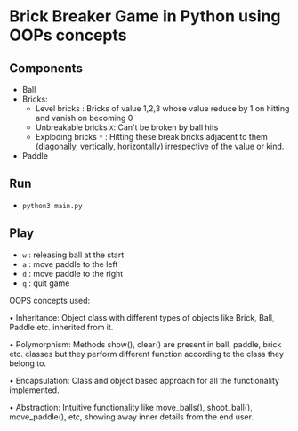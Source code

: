 # Brick Breaker Game in Python using OOPs concepts

## Components
- Ball
- Bricks:
    - Level bricks : Bricks of value 1,2,3 whose value reduce by 1 on hitting and vanish on becoming 0
    - Unbreakable bricks `X`: Can't be broken by ball hits
    - Exploding bricks `*` : Hitting these break bricks adjacent to them (diagonally, vertically, horizontally) irrespective of the value or kind.
- Paddle

## Run
- `python3 main.py`

## Play
- `w` : releasing ball at the start
- `a` : move paddle to the left
- `d` : move paddle to the right
- `q` : quit game

OOPS concepts used:

• Inheritance: Object class with different types of objects like Brick, Ball, Paddle etc. inherited from it.

• Polymorphism: Methods show(), clear() are present in ball, paddle, brick etc. classes but they perform different function according to the class they belong to.

• Encapsulation: Class and object based approach for all the functionality implemented.

• Abstraction: Intuitive functionality like move_balls(), shoot_ball(), move_paddle(), etc, showing away inner details from the end user.